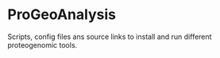 # ProGeoAnalysis
Scripts, config files ans source links to install and run different proteogenomic tools.
